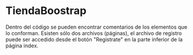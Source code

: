 # TiendaBoostrap

Dentro del código se pueden encontrar comentarios de los elementos que lo conforman. Esisten sólo dos archivos (páginas), el archivo de registro puede ser accedido desde el botón "Registrate" en la parte inferior de la página index.
